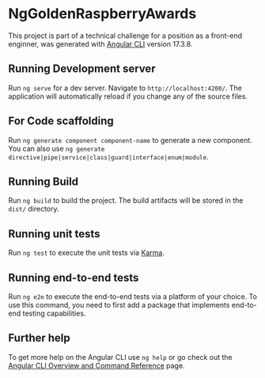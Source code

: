 # NgGoldenRaspberryAwards

This project is part of a technical challenge for a position as a front-end enginner, was generated with [Angular CLI](https://github.com/angular/angular-cli) version 17.3.8.

## Running Development server

Run `ng serve` for a dev server. Navigate to `http://localhost:4200/`. The application will automatically reload if you change any of the source files.

## For Code scaffolding

Run `ng generate component component-name` to generate a new component. You can also use `ng generate directive|pipe|service|class|guard|interface|enum|module`.

## Running Build

Run `ng build` to build the project. The build artifacts will be stored in the `dist/` directory.

## Running unit tests

Run `ng test` to execute the unit tests via [Karma](https://karma-runner.github.io).

## Running end-to-end tests

Run `ng e2e` to execute the end-to-end tests via a platform of your choice. To use this command, you need to first add a package that implements end-to-end testing capabilities.

## Further help

To get more help on the Angular CLI use `ng help` or go check out the [Angular CLI Overview and Command Reference](https://angular.io/cli) page.

